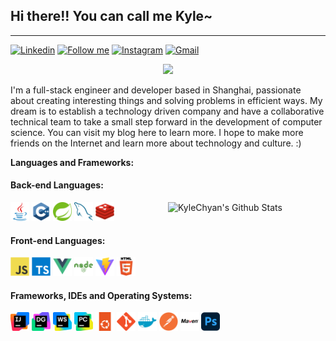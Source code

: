 ## Hi there!! You can call me Kyle~ 

---

[![Linkedin](https://img.shields.io/badge/-LinkedIn-blue?style=flat&logo=Linkedin&logoColor=white)](https://www.linkedin.com/in/leandra-silva-831b891ab/)
[<img src="https://img.shields.io/github/followers/LeandraOliveiraS?label=follow&style=social" height="22" title="Follow me" />](https://github.com/KyleChyan) 
[![Instagram](https://img.shields.io/badge/-Instagram-c13584?style=flat&labelColor=c13584&logo=instagram&logoColor=white)](https://www.instagram.com/_leandra.oliveiras)
[![Gmail](https://img.shields.io/badge/-Gmail-c14438?style=flat&logo=Gmail&logoColor=white)](mailto:leandra.silva@ccc.ufcg.edu.br)

<p align="center"><img src="https://i.imgur.com/A6bWGFl.gif"/></p>

I'm a full-stack engineer and developer based in Shanghai, passionate about creating interesting things and solving problems in efficient ways.
My dream is to establish a technology driven company and have a collaborative technical team to take a small step forward in the development of computer science.
You can visit my blog <a herf="#">here</a> to learn more. I hope to make more friends on the Internet and learn more about technology and culture. :)

**Languages and Frameworks:**

#### Back-end Languages:

<!-- github-stats:start -->
<img width="50%" align="right" alt="KyleChyan's Github Stats" src="https://github-readme-stats.jha-vineet69.vercel.app/api?username=KyleChyan&hide=stars&show_icons=true&hide_border=true&theme=buefy" />
<!-- github-stats:end -->

<!-- Back-end languages:start -->

<code><img height="30" alt="spring" src="https://raw.githubusercontent.com/devicons/devicon/master/icons/java/java-original.svg"></code>
<code><img height="30" src="https://raw.githubusercontent.com/github/explore/80688e429a7d4ef2fca1e82350fe8e3517d3494d/topics/cpp/cpp.png"></code>
<code><img height="30" alt="spring" src="https://raw.githubusercontent.com/devicons/devicon/master/icons/spring/spring-original.svg"></code>
<code><img height="30" alt="mysql" src="https://raw.githubusercontent.com/devicons/devicon/master/icons/mysql/mysql-original.svg"></code>
<code><img height="30" alt="redis" src="https://raw.githubusercontent.com/devicons/devicon/master/icons/redis/redis-original.svg"></code>


<!-- Back-end languages:end -->
<!-- Front-endlanguages:start -->
#### Front-end Languages:
<code><img height="30" alt="javascript" src="https://raw.githubusercontent.com/devicons/devicon/master/icons/javascript/javascript-original.svg"></code>
<code><img height="30" alt="typescript" src="https://raw.githubusercontent.com/devicons/devicon/master/icons/typescript/typescript-original.svg"></code>
<code><img height="30" alt="vuejs" src="https://raw.githubusercontent.com/devicons/devicon/master/icons/vuejs/vuejs-original.svg"></code>
<code><img height="30" alt="nodejs" src="https://raw.githubusercontent.com/devicons/devicon/master/icons/nodejs/nodejs-plain-wordmark.svg"></code>
<code><img height="30" alt="vitejs" src="https://raw.githubusercontent.com/devicons/devicon/master/icons/vitejs/vitejs-original.svg"></code>
<code><img height="30" alt="html5" src="https://raw.githubusercontent.com/devicons/devicon/master/icons/html5/html5-original-wordmark.svg"></code>
<!-- Front-endlanguages:end -->

#### Frameworks, IDEs and Operating Systems:

<!-- tools:start -->
<code><img height="30" alt="intellij" src="https://raw.githubusercontent.com/devicons/devicon/master/icons/intellij/intellij-original.svg"></code>
<code><img height="30" alt="datagrip" src="https://raw.githubusercontent.com/devicons/devicon/master/icons/datagrip/datagrip-original.svg"></code>
<code><img height="30" alt="webstorm" src="https://raw.githubusercontent.com/devicons/devicon/master/icons/webstorm/webstorm-original.svg"></code>
<code><img height="30" alt="pycharm" src="https://raw.githubusercontent.com/devicons/devicon/master/icons/pycharm/pycharm-original.svg"></code>
<code><img height="30" alt="ubuntu" src="https://raw.githubusercontent.com/devicons/devicon/master/icons/ubuntu/ubuntu-original.svg"></code>
<code><img height="30" alt="git" src="https://raw.githubusercontent.com/devicons/devicon/master/icons/git/git-original.svg"></code>
<code><img height="30" alt="docker" src="https://raw.githubusercontent.com/devicons/devicon/master/icons/docker/docker-plain.svg"></code>
<code><img height="30" alt="postman" src="https://raw.githubusercontent.com/devicons/devicon/master/icons/postman/postman-original.svg"></code>
<code><img height="30" alt="maven" src="https://raw.githubusercontent.com/devicons/devicon/master/icons/maven/maven-original-wordmark.svg"></code>
<code><img height="30" alt="photoshop" src="https://raw.githubusercontent.com/devicons/devicon/master/icons/photoshop/photoshop-original.svg"></code>



<!-- tools:end -->






<!--
**KyleChyan/KyleChyan** is a ✨ _special_ ✨ repository because its `README.md` (this file) appears on your GitHub profile.

Here are some ideas to get you started:

- 🔭 I’m currently working on ...
- 🌱 I’m currently learning ...
- 👯 I’m looking to collaborate on ...
- 🤔 I’m looking for help with ...
- 💬 Ask me about ...
- 📫 How to reach me: ...
- 😄 Pronouns: ...
- ⚡ Fun fact: ...
-->
